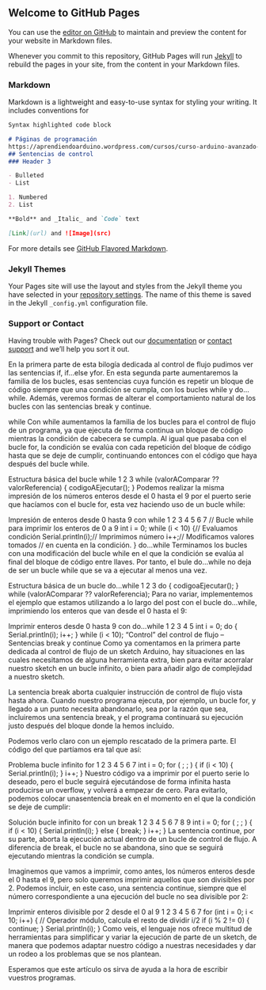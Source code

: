## Welcome to GitHub Pages

You can use the [editor on GitHub](https://github.com/jc365/jc365.github.io/edit/master/README.md) to maintain and preview the content for your website in Markdown files.

Whenever you commit to this repository, GitHub Pages will run [Jekyll](https://jekyllrb.com/) to rebuild the pages in your site, from the content in your Markdown files.

### Markdown

Markdown is a lightweight and easy-to-use syntax for styling your writing. It includes conventions for

```markdown
Syntax highlighted code block

# Páginas de programación
https://aprendiendoarduino.wordpress.com/cursos/curso-arduino-avanzado-2017/
## Sentencias de control
### Header 3

- Bulleted
- List

1. Numbered
2. List

**Bold** and _Italic_ and `Code` text

[Link](url) and ![Image](src)
```

For more details see [GitHub Flavored Markdown](https://guides.github.com/features/mastering-markdown/).

### Jekyll Themes

Your Pages site will use the layout and styles from the Jekyll theme you have selected in your [repository settings](https://github.com/jc365/jc365.github.io/settings). The name of this theme is saved in the Jekyll `_config.yml` configuration file.

### Support or Contact

Having trouble with Pages? Check out our [documentation](https://help.github.com/categories/github-pages-basics/) or [contact support](https://github.com/contact) and we’ll help you sort it out.




En la primera parte de esta bilogía dedicada al control de flujo pudimos ver las sentencias if, if…else yfor. En esta segunda parte aumentaremos la familia de los bucles, esas sentencias cuya función es repetir un bloque de código siempre que una condición se cumpla, con los bucles while y do…while. Además, veremos formas de alterar el comportamiento natural de los bucles con las sentencias break y continue.

while
Con while aumentamos la familia de los bucles para el control de flujo de un programa, ya que ejecuta de forma continua un bloque de código mientras la condición de cabecera se cumpla. Al igual que pasaba con el bucle for, la condición se evalúa con cada repetición del bloque de código hasta que se deje de cumplir, continuando entonces con el código que haya después del bucle while.

Estructura básica del bucle while
1
2
3
while (valorAComparar ?? valorReferencia) {
codigoAEjecutar();
}
Podemos realizar la misma impresión de los números enteros desde el 0 hasta el 9 por el puerto serie que hacíamos con el bucle for, esta vez haciendo uso de un bucle while:

Impresión de enteros desde 0 hasta 9 con while
1
2
3
4
5
6
7
// Bucle while para imprimir los enteros de 0 a 9
int i = 0;
while (i < 10) {// Evaluamos condición
Serial.println(i);// Imprimimos número
i++;// Modificamos valores tomados 
// en cuenta en la condición.
}
do…while
Terminamos los bucles con una modificación del bucle while en el que la condición se evalúa al final del bloque de código entre llaves. Por tanto, el bule do…while no deja de ser un bucle while que se va a ejecutar al menos una vez.

Estructura básica de un bucle do...while
1
2
3
do {
codigoaEjecutar();
} while (valorAComparar ?? valorReferencia);
Para no variar, implementemos el ejemplo que estamos utilizando a lo largo del post con el bucle do…while, imprimiendo los enteros que van desde el 0 hasta el 9:

Imprimir enteros desde 0 hasta 9 con do...while
1
2
3
4
5
int i = 0;
do {
Serial.println(i);
i++;
} while (i < 10);
“Control” del control de flujo – Sentencias break y continue
Como ya comentamos en la primera parte dedicada al control de flujo de un sketch Arduino, hay situaciones en las cuales necesitamos de alguna herramienta extra, bien para evitar acorralar nuestro sketch en un bucle infinito, o bien para añadir algo de complejidad a nuestro sketch.

La sentencia break aborta cualquier instrucción de control de flujo vista hasta ahora. Cuando nuestro programa ejecuta, por ejemplo, un bucle for, y llegado a un punto necesita abandonarlo, sea por la razón que sea, incluiremos una sentencia break, y el programa continuará su ejecución justo después del bloque donde la hemos incluido.

Podemos verlo claro con un ejemplo rescatado de la primera parte. El código del que partíamos era tal que así:

Problema bucle infinito for
1
2
3
4
5
6
7
int i = 0;
for ( ; ; ) {
if (i < 10) {
Serial.println(i);
}
i++;
}
Nuestro código va a imprimir por el puerto serie lo deseado, pero el bucle seguirá ejecutándose de forma infinita hasta producirse un overflow, y volverá a empezar de cero. Para evitarlo, podemos colocar unasentencia break en el momento en el que la condición se deje de cumplir:

Solución bucle infinito for con un break
1
2
3
4
5
6
7
8
9
int i = 0;
for ( ; ; ) {
if (i < 10) {
Serial.println(i);
} else {
break;
}
i++;
}
La sentencia continue, por su parte, aborta la ejecución actual dentro de un bucle de control de flujo. A diferencia de break, el bucle no se abandona, sino que se seguirá ejecutando mientras la condición se cumpla.

Imaginemos que vamos a imprimir, como antes, los números enteros desde el 0 hasta el 9, pero solo queremos imprimir aquellos que son divisibles por 2. Podemos incluir, en este caso, una sentencia continue, siempre que el número correspondiente a una ejecución del bucle no sea divisible por 2:

Imprimir enteros divisible por 2 desde el 0 al 9
1
2
3
4
5
6
7
for (int i = 0; i < 10; i++) {
// Operador módulo, calcula el resto de dividir i/2
if (i % 2 != 0) {
continue;
}
Serial.println(i);
}
Como veis, el lenguaje nos ofrece multitud de herramientas para simplificar y variar la ejecución de parte de un sketch, de manera que podemos adaptar nuestro código a nuestras necesidades y dar un rodeo a los problemas que se nos plantean.

Esperamos que este artículo os sirva de ayuda a la hora de escribir vuestros programas.

